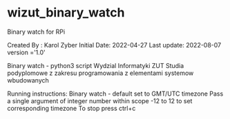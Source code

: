 # wizut_binary_watch
Binary watch for RPi

Created By  : Karol Zyber
Initial Date: 2022-04-27
Last update: 2022-08-07
version ='1.0'

Binary watch - python3 script
Wydzial Informatyki ZUT
Studia podyplomowe z zakresu programowania z elementami systemow wbudowanych

Running instructions:
Binary watch - default set to GMT/UTC timezone
Pass a single argument of integer number within scope -12 to 12 to set corresponding timezone
To stop press ctrl+c